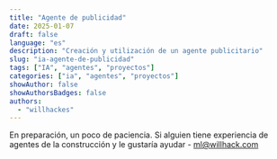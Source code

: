 ```yaml
---
title: "Agente de publicidad"
date: 2025-01-07
draft: false
language: "es"
description: "Creación y utilización de un agente publicitario"
slug: "ia-agente-de-publicidad"
tags: ["IA", "agentes", "proyectos"]
categories: ["ia", "agentes", "proyectos"]
showAuthor: false
showAuthorsBadges: false
authors:
  - "willhackes"
---
```


En preparación, un poco de paciencia. Si alguien tiene experiencia de agentes de la construcción y le gustaría ayudar - ml@willhack.com
